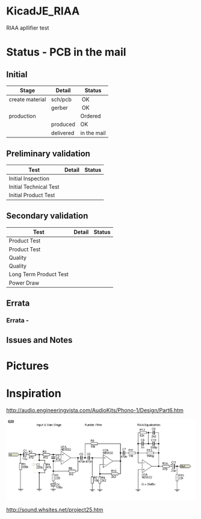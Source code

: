 # KicadJE_RIAA
RIAA apllifier test

# Status - PCB  in the mail
## Initial 
| Stage  | Detail | Status |
| ------------- | ------------- | ------------- |
| create material  | sch/pcb | OK  |
| | gerber | OK |
| production  |   | Ordered |
|  | produced | OK |
|  | delivered | in the mail |
## Preliminary validation
| Test  | Detail | Status |
| ------------- | ------------- | ------------- |
| Initial Inspection | |  |
| Initial Technical Test |  |  |
| Initial Product Test |  |  |

## Secondary validation
| Test  | Detail | Status |
| ------------- | ------------- |------------- |
| Product Test |  | |
| Product Test |  |  |
| Quality | | |
| Quality | | |
| Long Term Product Test |  |  |
| Power Draw |  | 

## Errata
### Errata -

## Issues and Notes
### 

# Pictures


# Inspiration

http://audio.engineeringvista.com/AudioKits/Phono-1/Design/Part6.htm

![](KicadJE_RIAA_RevA/RIAA.gif)

http://sound.whsites.net/project25.htm
